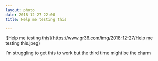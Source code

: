 ```yaml
---
layout: photo
date: 2018-12-27 22:00
title: Help me testing this

---
```

![Help me testing this](https://www.gr36.com/img/2018-12-27/Help me testing this.jpeg)

I’m struggling to get this to work but the third time might be the charm